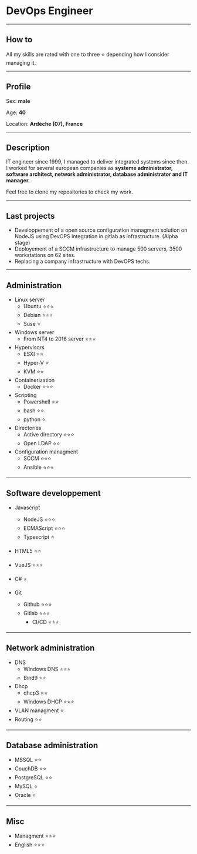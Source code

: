 # DevOps Engineer

--- 

## How to

All my skills are rated with one to three :star: depending how I consider managing it.

---

## Profile

Sex: **male**

Age: **40**

Location: **Ardèche (07), France**

---

## Description

IT engineer since 1999, I managed to deliver integrated systems since then.
I worked for several european companies as **systeme administrator, software architect, network administrator, database administrator and IT manager.**

Feel free to clone my repositories to check my work.

----

## Last projects

* Developpement of a open source configuration managment solution on NodeJS using DevOPS integration in gitlab as infrastructure. (Alpha stage)
* Deployement of a SCCM infrastructure to manage 500 servers, 3500 workstations on 62 sites.
* Replacing a company infrastructure with DevOPS techs.

---


## Administration

* Linux server 
  * Ubuntu :star::star::star:
  * Debian :star::star::star:
  * Suse :star:
* Windows server
  * From NT4 to 2016 server :star::star::star:
* Hypervisors
  * ESXI :star::star:
  * Hyper-V :star:
  * KVM :star::star:
* Containerization
  * Docker :star::star::star:
* Scripting
  * Powershell :star::star:
  * bash :star::star:
  * python :star:
* Directories
  * Active directory :star::star::star:
  * Open LDAP :star::star:
* Configuration managment
  * SCCM :star::star::star:
  * Ansible :star::star::star:

---

## Software developpement

* Javascript
  * NodeJS :star::star::star:
  * ECMAScript :star::star::star:
  * Typescript :star:

* HTML5 :star::star:

* VueJS :star::star::star:

* C# :star:

* Git
  * Github :star::star::star:
  * Gitlab :star::star::star:
    * CI/CD :star::star::star:

---

## Network administration

* DNS
  * Windows DNS :star::star::star:
  * Bind9 :star::star:
* Dhcp
  * dhcp3 :star::star:
  * Windows DHCP :star::star::star:
* VLAN managment :star:
* Routing :star::star:

---

 ## Database administration

 * MSSQL :star::star:
 * CouchDB :star::star:
 * PostgreSQL :star::star:
 * MySQL :star:
 * Oracle :star:

---

 ## Misc

 * Managment :star::star::star:
 * English :star::star::star: